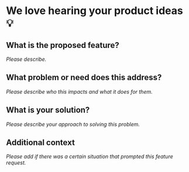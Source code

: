 # We love hearing your product ideas 💡

## What is the proposed feature?

_Please describe._

## What problem or need does this address?

_Please describe who this impacts and what it does for them._

## What is your solution?

_Please describe your approach to solving this problem._

## Additional context

_Please add if there was a certain situation that prompted this feature request._
